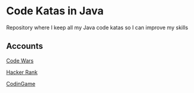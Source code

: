 
# Code Katas in Java

Repository where I keep all my Java code katas so I can improve my skills

## Accounts

[Code Wars](https://www.codewars.com/users/RicardooCorreia)

[Hacker Rank](https://www.hackerrank.com/ricardocorreiap)

[CodinGame](https://www.codingame.com/profile/1e0494491296554f0ef580459a7688503857582)


